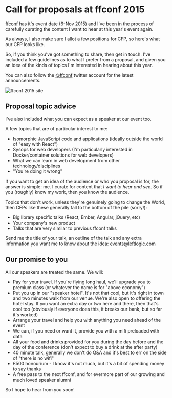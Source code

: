 # Call for proposals at ffconf 2015

[ffconf](http://2015.ffconf.org) has it's event date (6-Nov 2015) and I've been in the process of carefully curating the content I want to hear at this year's event again.

As always, I also make sure I allot a few positions for CFP, so here's what our CFP looks like.

<!--more-->

So, if you think you've got something to share, then get in touch. I've included a few guidelines as to what I prefer from a proposal, and given you an idea of the kinds of topics I'm interested in hearing about this year.

You can also follow the [@ffconf](https://twitter.com/ffconf) twitter account for the latest announcements.

![ffconf 2015 site](/images/ffconf-2015.gif)

## Proposal topic advice

I've also included what you can expect as a speaker at our event too.

A few topics that are of particular interest to me:

- Isomorphic JavaScript code and applications (ideally outside the world of "easy with React")
- Sysops for web developers (I'm particularly interested in Docker/container solutions for web developers)
- What we can learn in web development from other technology/disciplines
- "You're doing it wrong"

If you want to get an idea of the audience or who you proposal is for, the answer is simple: me. I curate for content that *I want to hear and see*. So if you (roughly) know my work, then you know the audience.

Topics that don't work, unless they're genuinely going to change the World, then CFPs like these generally fall to the bottom of the pile (sorry!):

- Big library specific talks (React, Ember, Angular, jQuery, etc)
- Your company's new product
- Talks that are very similar to previous ffconf talks

Send me the title of your talk, an outline of the talk and any extra information you want me to know about the idea: [events@leftlogic.com](mailto:events@leftlogic.com?subject=FF2014%20speaking%20propsal)

## Our promise to you

All our speakers are treated the same. We will:

- Pay for your travel. If you're flying long haul, we'll upgrade you to premium class (or whatever the name is for "above economy")
- Put you up in our "speaker hotel". It's not that cool, but it's right in town and two minutes walk from our venue. We're also open to offering the hotel stay. If you want an extra day or two here and there, then that's cool too (obviously if everyone does this, it breaks our bank, but so far it's worked)
- Arrange your travel and help you with anything you need ahead of the event
- We can, if you need or want it, provide you with a mifi preloaded with data
- All your food and drinks provided for you during the day before and the day of the conference (don't expect to buy a drink at the after party)
- 40 minute talk, generally we don't do Q&A and it's best to err on the side of "there is no wifi"
- £500 honourium - I know it's not much, but it's a bit of spending money to say thanks
- A free pass to the next ffconf, and for evermore part of our growing and much loved speaker alumni

So I hope to hear from you soon!